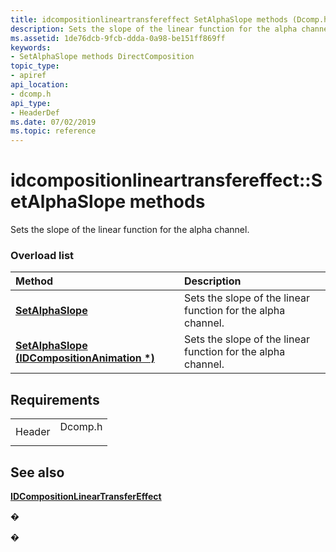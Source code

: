 ```yaml
---
title: idcompositionlineartransfereffect SetAlphaSlope methods (Dcomp.h)
description: Sets the slope of the linear function for the alpha channel.
ms.assetid: 1de76dcb-9fcb-ddda-0a98-be151ff869ff
keywords:
- SetAlphaSlope methods DirectComposition
topic_type:
- apiref
api_location:
- dcomp.h
api_type:
- HeaderDef
ms.date: 07/02/2019
ms.topic: reference
---
```


# idcompositionlineartransfereffect::SetAlphaSlope methods

Sets the slope of the linear function for the alpha channel.

### Overload list



| Method                                                                                                 | Description                                                             |
|:-------------------------------------------------------------------------------------------------------|:------------------------------------------------------------------------|
| [**SetAlphaSlope**](/windows/win32/api/dcomp/nf-dcomp-idcompositionlineartransfereffect-setalphaslope(float))                               | Sets the slope of the linear function for the alpha channel.<br/> |
| [**SetAlphaSlope (IDCompositionAnimation \*)**](/windows/win32/api/dcomp/nf-dcomp-idcompositionlineartransfereffect-setalphaslope(idcompositionanimation)) | Sets the slope of the linear function for the alpha channel.<br/> |



## Requirements



|                   |                                                                                    |
|-------------------|------------------------------------------------------------------------------------|
| Header<br/> | <dl> <dt>Dcomp.h</dt> </dl> |



## See also

<dl> <dt>

[**IDCompositionLinearTransferEffect**](/windows/win32/api/dcomp/nn-dcomp-idcompositionlineartransfereffect)
</dt> </dl>

�

�